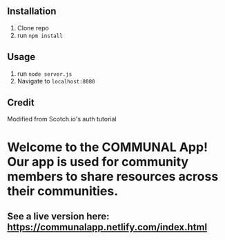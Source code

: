 ## Installation

1. Clone repo
2. run `npm install`

## Usage

1. run `node server.js`
2. Navigate to `localhost:8080`

## Credit

Modified from Scotch.io's auth tutorial

# Welcome to the COMMUNAL App! Our app is used for community members to share resources across their communities.

## See a live version here: https://communalapp.netlify.com/index.html
